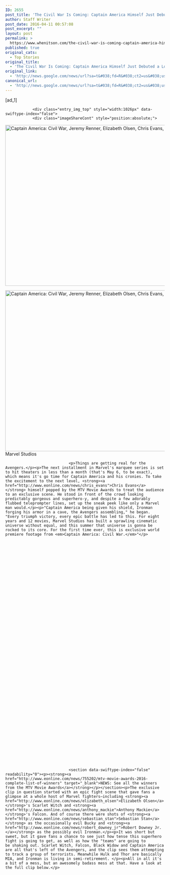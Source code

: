 ```yaml
---
ID: 2655
post_title: 'The Civil War Is Coming: Captain America Himself Just Debuted a Look at What&#039;s Left of The Avengers &#8211; E! Online'
author: Staff Writer
post_date: 2016-04-11 00:57:08
post_excerpt: ""
layout: post
permalink: >
  https://www.whenitson.com/the-civil-war-is-coming-captain-america-himself-just-debuted-a-look-at-whats-left-of-the-avengers-e-online/
published: true
original_cats:
  - Top Stories
original_title:
  - 'The Civil War Is Coming: Captain America Himself Just Debuted a Look at What&#039;s Left of The Avengers - E! Online'
original_link:
  - 'http://news.google.com/news/url?sa=t&#038;fd=R&#038;ct2=us&#038;usg=AFQjCNEICIjpkJfVSfdgQu8bmqLTQ3m0WQ&#038;clid=c3a7d30bb8a4878e06b80cf16b898331&#038;cid=52779075286776&#038;ei=7PUKV7jyNevjwQGlkbCoDw&#038;url=http://www.eonline.com/news/755072/the-civil-war-is-coming-captain-america-himself-just-debuted-a-look-at-what-s-left-of-the-avengers'
canonical_url:
  - 'http://news.google.com/news/url?sa=t&#038;fd=R&#038;ct2=us&#038;usg=AFQjCNEICIjpkJfVSfdgQu8bmqLTQ3m0WQ&#038;clid=c3a7d30bb8a4878e06b80cf16b898331&#038;cid=52779075286776&#038;ei=7PUKV7jyNevjwQGlkbCoDw&#038;url=http://www.eonline.com/news/755072/the-civil-war-is-coming-captain-america-himself-just-debuted-a-look-at-what-s-left-of-the-avengers'
---
```

 [ad_1]
<br><div data-swiftype-name="body" data-swiftype-type="text" readability="63.573905862923">
		
		
		
				
		

			
				
				
						
				<div class="entry_img_top" style="width:1026px" data-swiftype-index="false"> 
				<div class="imageShareCont" style="position:absolute;">
						

						
									
					
						







		    


<img src="http://www.whenitson.com/wp-content/uploads/2016/04/The-Civil-War-Is-Coming-Captain-America-Himself-Just-Debuted-a-Look-at-What039s-Left-of-The-Avengers-E-Online.cap" border="0" width="1024" height="507" title="Captain America: Civil War, Jeremy Renner, Elizabeth Olsen, Chris Evans, Sebastian Stan" alt="Captain America: Civil War, Jeremy Renner, Elizabeth Olsen, Chris Evans, Sebastian Stan"/></div>
					<img src="http://www.whenitson.com/wp-content/uploads/2016/04/The-Civil-War-Is-Coming-Captain-America-Himself-Just-Debuted-a-Look-at-What039s-Left-of-The-Avengers-E-Online.cap" border="0" width="1024" height="507" title="Captain America: Civil War, Jeremy Renner, Elizabeth Olsen, Chris Evans, Sebastian Stan" alt="Captain America: Civil War, Jeremy Renner, Elizabeth Olsen, Chris Evans, Sebastian Stan"/><span class="photo_credit">Marvel Studios</span>
				</div>
			
							
			 
			
							
			
			
			
			 
			

			 
			
							
			
			
			
			
			
		
			
			
			
			
							
			
			
			
			
			
			
			 
			    
				
					
				    					
				    			<p>Things are getting real for the Avengers.</p><p>The next installment in Marvel's marquee series is set to hit theaters in less than a month (that's May 6, to be exact), which means it's go time for Captain America and his cronies. To take the excitement to the next level, <strong><a href="http://www.eonline.com/news/chris_evans">Chris Evans</a></strong> himself popped by the MTV Movie Awards to treat the audience to an exclusive scene. He stood in front of the crowd looking predictably gorgeous and superhero-y, and despite a few adorably flubbed teleprompter lines, set up the sneak peek like only a Marvel man would.</p><p>"Captain America being given his shield, Ironman forging his armor in a cave, the Avengers assembling," he began. "Every triumph victory, every epic battle has led to this. For eight years and 12 movies, Marvel Studios has built a sprawling cinematic universe without equal, and this summer that universe is gonna be rocked to its core. For the first time ever, this is exclusive world premiere footage from <em>Captain America: Civil War.</em>"</p>
				    		
				    		
				    		
				    
				 
			
			
			
			
			
			
			
		

			
							
			 
			
							
			
			
			
			 
			

			 
			
							
			
			
			
			
			
		
			
			
			
			
							
			
			
			
			
			
			
			 
			    
				
					
				    		
				    		
				    		
	 			    			<section data-swiftype-index="false" readability="0"><p><strong><a href="http://www.eonline.com/news/755202/mtv-movie-awards-2016-complete-list-of-winners" target="_blank">NEWS: See all the winners from the MTV Movie Awards</a></strong></p></section><p>The exclusive clip in question started with an epic fight scene that gave fans a glimpse at a whole host of Marvel fighters—including <strong><a href="http://www.eonline.com/news/elizabeth_olsen">Elizabeth Olsen</a></strong>'s Scarlet Witch and <strong><a href="http://www.eonline.com/news/anthony_mackie">Anthony Mackie</a></strong>'s Falcon. And of course there were shots of <strong><a href="http://www.eonline.com/news/sebastian_stan">Sebastian Stan</a></strong> as the occasionally evil Bucky and <strong><a href="http://www.eonline.com/news/robert_downey_jr">Robert Downey Jr.</a></strong> as the possibly evil Ironman.</p><p>It was short but sweet, but it gave fans a chance to see just how tense this superhero fight is going to get, as well as how the "teams" are going to be shaking out. Scarlet Witch, Falcon, Black Widow and Captain America are all that's left of the Avengers, and the clip sees them attempting to track a group of terrorists. Meanwhile Hulk and Thor are basically MIA, and Ironman is living in semi-retirement. </p><p>All in all it's a bit of a mess, but an awesomely badass mess at that. Have a look at the full clip below.</p>
				    		
				    		
				    		
				    
				 
			
			
			
			
			
			
			
		

			
							
			 
			
							
			
			
				
					
					
						
					
				
			
			
			 
			

			 
			
							
			
			
			
			
			
		
			
			
			
			
							
			
			
			
			
			
			
			 
			    
				 
			
			
			
			
			
			
			
		

			
							
			 
			
							
			
			
			
			 
			

			 
			
							
			
			
			
			
			
		
			
			
			
			
							
			
			
			
			
			
			
			 
			    
				 
			
			
			
			
			
			
			
				<section data-swiftype-index="false"><link type="text/css" href="http://www.eonline.com/includes/css/modal.css" rel="stylesheet"/>







				
				</section><section data-swiftype-index="false" readability="0"><p><strong><a href="http://www.eonline.com/photos/18623/mtv-movie-awards-2016-red-carpet-arrivals" target="_blank">PHOTOS: The stars arrive to the MTV Movie Awards</a></strong></p></section><section data-swiftype-index="false"><link rel="stylesheet" type="text/css" href="http://www.eonline.com/resources/css/outbrain.css"/>

			
		

		
	</section><section data-swiftype-index="false"><p class="moreVideosTitle"><a href="http://www.eonline.com/videos">RELATED VIDEOS:</a></p></section>

			
			
			
			
		

		
	</div>
<br>[ad_2]
<br><a href="http://news.google.com/news/url?sa=t&#038;fd=R&#038;ct2=us&#038;usg=AFQjCNEICIjpkJfVSfdgQu8bmqLTQ3m0WQ&#038;clid=c3a7d30bb8a4878e06b80cf16b898331&#038;cid=52779075286776&#038;ei=7PUKV7jyNevjwQGlkbCoDw&#038;url=http://www.eonline.com/news/755072/the-civil-war-is-coming-captain-america-himself-just-debuted-a-look-at-what-s-left-of-the-avengers">Source </a>